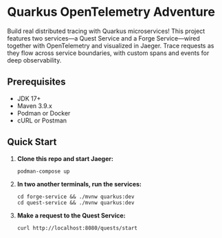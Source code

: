 # Quarkus OpenTelemetry Adventure

Build real distributed tracing with Quarkus microservices! This project features two services—a Quest Service and a Forge Service—wired together with OpenTelemetry and visualized in Jaeger. Trace requests as they flow across service boundaries, with custom spans and events for deep observability.

## Prerequisites

- JDK 17+
- Maven 3.9.x
- Podman or Docker
- cURL or Postman

## Quick Start

1. **Clone this repo and start Jaeger:**
   ```shell
   podman-compose up
   ```
2. **In two another terminals, run the services:**
   ```shell
   cd forge-service && ./mvnw quarkus:dev
   cd quest-service && ./mvnw quarkus:dev
   ```
3. **Make a request to the Quest Service:**
   ```shell
   curl http://localhost:8080/quests/start
   ```
